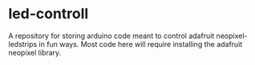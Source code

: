 # led-controll
A repository for storing arduino code meant to control adafruit neopixel-ledstrips in fun ways.
Most code here will require installing the adafruit neopixel library.
